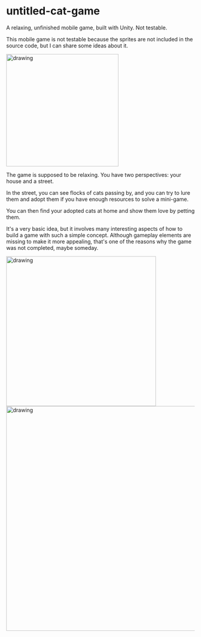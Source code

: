 # untitled-cat-game
A relaxing, unfinished mobile game, built with Unity. Not testable.

This mobile game is not testable because the sprites are not included in the source code, but I can share some ideas about it.

<img src="https://github.com/Bforis/untitled-cat-game/assets/34284864/caff022b-2f36-45a5-90d0-df73fd016b6b" alt="drawing" width="300"/>

The game is supposed to be relaxing. You have two perspectives: your house and a street.

In the street, you can see flocks of cats passing by, and you can try to lure them and adopt them if you have enough resources to solve a mini-game.

You can then find your adopted cats at home and show them love by petting them.

It's a very basic idea, but it involves many interesting aspects of how to build a game with such a simple concept. Although gameplay elements are missing to make it more appealing, that's one of the reasons why the game was not completed, maybe someday.

<img src="https://github.com/Bforis/untitled-cat-game/assets/34284864/1567f76b-953e-4ba5-ab44-6a7bf9ab2904" alt="drawing" width="400"/>

<img src="https://github.com/Bforis/untitled-cat-game/assets/34284864/3c3be694-d946-4911-b868-a156c851b606" alt="drawing" width="600"/>
